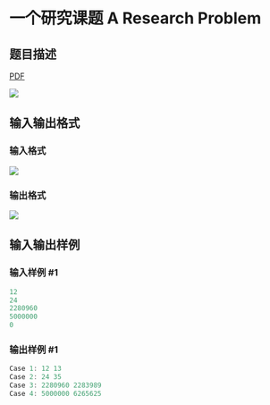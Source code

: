 # 一个研究课题 A Research Problem

## 题目描述

[problemUrl]: https://uva.onlinejudge.org/index.php?option=com_onlinejudge&Itemid=8&category=20&page=show_problem&problem=1778

[PDF](https://uva.onlinejudge.org/external/108/p10837.pdf)

![](https://cdn.luogu.com.cn/upload/vjudge_pic/UVA10837/e3dcf80ab6b6a69d63cdff1e061940bbc0fe2a76.png)

## 输入输出格式

### 输入格式

![](https://cdn.luogu.com.cn/upload/vjudge_pic/UVA10837/f7cbb9fbde5e9fb81eda7703bcbb08f6cf94a29e.png)

### 输出格式

![](https://cdn.luogu.com.cn/upload/vjudge_pic/UVA10837/1a72060abebbb1dee35f9c3051bfa6d34359484b.png)

## 输入输出样例

### 输入样例 #1

```cpp
12
24
2280960
5000000
0
```


### 输出样例 #1

```cpp
Case 1: 12 13
Case 2: 24 35
Case 3: 2280960 2283989
Case 4: 5000000 6265625
```


